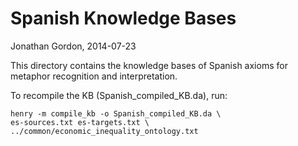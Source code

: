 # Spanish Knowledge Bases
Jonathan Gordon, 2014-07-23

This directory contains the knowledge bases of Spanish axioms for
metaphor recognition and interpretation.

To recompile the KB (Spanish_compiled_KB.da), run:

    henry -m compile_kb -o Spanish_compiled_KB.da \
    es-sources.txt es-targets.txt \
    ../common/economic_inequality_ontology.txt
